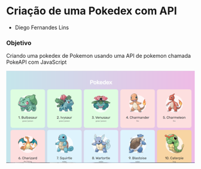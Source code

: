 # Criação de uma Pokedex com API

- Diego Fernandes Lins

### Objetivo
Criando uma pokedex de Pokemon usando uma API de pokemon chamada PokeAPI com JavaScript 

![](https://github.com/DiegoLins10/Pokedex/blob/origin/pokedex.png)
